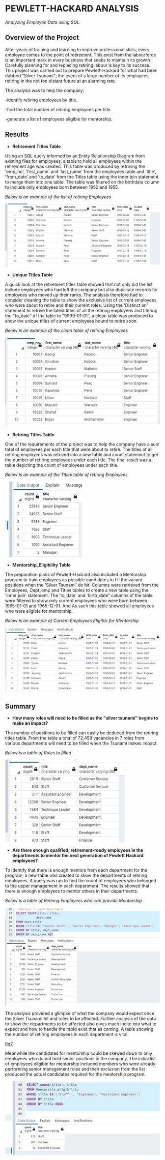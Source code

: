 # PEWLETT-HACKARD ANALYSIS

_Analyzing Employee Data using SQL._

## Overview of the Project

After years of training and learning to improve professional skills, every employee comes to the point of retirement. This exist from the labourforce is an important mark in every business that seeks to maintain its growth. Carefully planning for and replacing retiring labour is key to its success.
This project was carried out to prepare Pewlett-Hackard for what had been dubbed "Silver Tsunami"; the event of a large number of its employees retiring in the not too distant future at an alarming rate. 

The analysis was to help the company;

-identify retiring employees by title.

-find the total number of retiring employees per title.

-generate a list of employees eligible for mentorship.


## Results

* **Retirement Titles Table**

Using an SQL query informed by an Entity Relationship Diagram from existing files for employees, a table to hold all employees within the retirement age was created.
This table was produced by retriving the 'emp_no', 'first_name' and 'last_name' from the employees table and 'title', 'from_date' and 'to_date' from the Titles table using the inner join statement to merge them into one table. The table was filtered on the birthdate column to include only employees born between 1952 and 1955.

_Below is an example of the list of retiring Employees_

![Fig1](https://github.com/emmanuelbrim/Pewlett_Hackard_Analysis/blob/main/Data/retirement_titles.PNG)


* **Unique Titles Table**

A quick look at the retirement titles table showed that not only did the list include employees who had left the company but also duplicate records for employees who moved up their ranks. The analysis therefore had to consider cleaning the table to show the exclusive list of current employees who were about to retire and their current roles.
Using the 'Distinct on' statement to retrive the latest titles of all the retiring employees and fitering the "to_date" of the table to "9999-01-01", a clean table was produced to show the unique titles of current employees bound to retire soon. 

_Below is an example of the clean table of retiring Employees_

![Fig2](https://github.com/emmanuelbrim/Pewlett_Hackard_Analysis/blob/main/Data/Unique_titles.PNG)


* **Retiring Titles Table**

One of the requirements of the project was to help the company have a sum total of employees per each title that were about to retire.
The titles of all retiring employees was retrived into a new table and count statement to get the number of retiring employees under each title.
The final result was a table depicting the count of employees under each title.

_Below is an example of the Titles table of retiring Employees_

![Fig3](https://github.com/emmanuelbrim/Pewlett_Hackard_Analysis/blob/main/Data/retiring_titles.PNG)


* **Mentorship_Eligibility Table**

The preparation plans of Pewlett-Hackard also included a Mentorship program to train employees as possible candidates to fill the vacant positions when the 'Silver Tsunami' do hit. Columns were retrieved from the Employees, Dept_emp and Titles tables to create a new table using the 'inner join' statement.
The 'to_date' and 'birth_date" columns of the table were filtered to show only current employees who were born between 1965-01-01 and 1965-12-01.
And As such this table showed all employees who were eligible for mentorship.

_Below is an example of Current Employees Eligible for Mentorship_

![Fig4](https://github.com/emmanuelbrim/Pewlett_Hackard_Analysis/blob/main/Data/mentorship_eligibility.PNG)


## Summary

* **How many roles will need to be filled as the "silver tsunami" begins to make an impact?**

The number of positions to be filled can easily be deduced from the retiring titles table. 
From the table a total of 72,458 vacancies in 7 roles from various departments will need to be filled when the Tsunami makes impact. 

_Below is a table of Roles to filled_

![Fig5](https://github.com/emmanuelbrim/Pewlett_Hackard_Analysis/blob/main/Data/roles%20to%20fill.PNG)

* **Are there enough qualified, retirement-ready employees in the departments to mentor the next generation of Pewlett Hackard employees?**

To identify that there is enough mentors from each department for the program, a new table was created to show the departments of retiring employees.
A query was ran to find the count of employees who belonged to the upper management in each department. The results showed that there is enough employees to mentor others in their departments.

_Below is a table of Retiring Employees who can provide Mentorship_

![Fig6](https://github.com/emmanuelbrim/Pewlett_Hackard_Analysis/blob/main/Data/Mentors.PNG)

The analysis provided a glimpse of what the company would expect once the Silver Tsunami hit and roles to be affected.
Further analysis of the data to show the departments to be affected also gives much incite into what to expect and how to handle the rapid exist that as coming.
A table showing the number of retiring employees in each department is vital.

[fig7](https://github.com/emmanuelbrim/Pewlett_Hackard_Analysis/blob/main/Data/roles%20to%20fill.PNG)

Meanwhile the candidates for mentorship could be skewed down to only employees who do not hold senior positions in the company. The initial list of employees eligible for mentorship included members who were already performing senior management roles and their exclusion from the list produced the actual candidates required for the mentorship program.

![Fig8](https://github.com/emmanuelbrim/Pewlett_Hackard_Analysis/blob/main/Data/Mentees.PNG)

